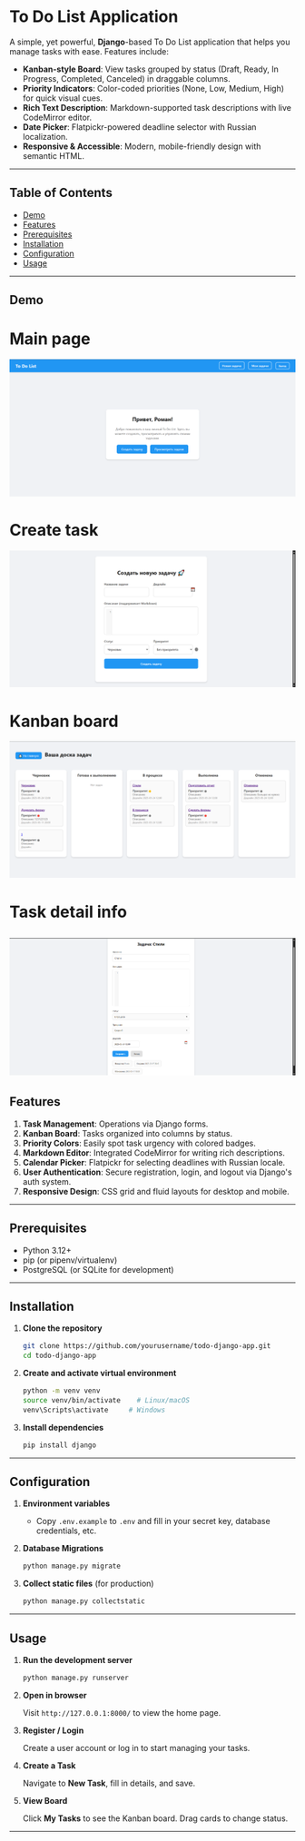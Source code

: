 # To Do List Application

A simple, yet powerful, **Django**-based To Do List application that helps you manage tasks with ease. Features include:

* **Kanban-style Board**: View tasks grouped by status (Draft, Ready, In Progress, Completed, Canceled) in draggable columns.
* **Priority Indicators**: Color-coded priorities (None, Low, Medium, High) for quick visual cues.
* **Rich Text Description**: Markdown-supported task descriptions with live CodeMirror editor.
* **Date Picker**: Flatpickr-powered deadline selector with Russian localization.
* **Responsive & Accessible**: Modern, mobile-friendly design with semantic HTML.

---

## Table of Contents

* [Demo](#demo)
* [Features](#features)
* [Prerequisites](#prerequisites)
* [Installation](#installation)
* [Configuration](#configuration)
* [Usage](#usage)

---

## Demo

# Main page
![Main page](readme-images/main-page.png)

# Create task
![Create task](readme-images/create-task.png)

# Kanban board
![Kanban board](readme-images/kanban-board.png)

# Task detail info
![Task detail info](readme-images/detail-task.png)
---

## Features

1. **Task Management**: Operations via Django forms.
2. **Kanban Board**: Tasks organized into columns by status.
3. **Priority Colors**: Easily spot task urgency with colored badges.
4. **Markdown Editor**: Integrated CodeMirror for writing rich descriptions.
5. **Calendar Picker**: Flatpickr for selecting deadlines with Russian locale.
6. **User Authentication**: Secure registration, login, and logout via Django's auth system.
7. **Responsive Design**: CSS grid and fluid layouts for desktop and mobile.

---

## Prerequisites

* Python 3.12+
* pip (or pipenv/virtualenv)
* PostgreSQL (or SQLite for development)

---

## Installation

1. **Clone the repository**

   ```bash
   git clone https://github.com/yourusername/todo-django-app.git
   cd todo-django-app
   ```

2. **Create and activate virtual environment**

   ```bash
   python -m venv venv
   source venv/bin/activate    # Linux/macOS
   venv\Scripts\activate     # Windows
   ```

3. **Install dependencies**

   ```bash
   pip install django
   ```

---

## Configuration

1. **Environment variables**

   * Copy `.env.example` to `.env` and fill in your secret key, database credentials, etc.

2. **Database Migrations**

   ```bash
   python manage.py migrate
   ```

3. **Collect static files** (for production)

   ```bash
   python manage.py collectstatic
   ```

---

## Usage

1. **Run the development server**

   ```bash
   python manage.py runserver
   ```

2. **Open in browser**

   Visit `http://127.0.0.1:8000/` to view the home page.

3. **Register / Login**

   Create a user account or log in to start managing your tasks.

4. **Create a Task**

   Navigate to **New Task**, fill in details, and save.

5. **View Board**

   Click **My Tasks** to see the Kanban board. Drag cards to change status.

---